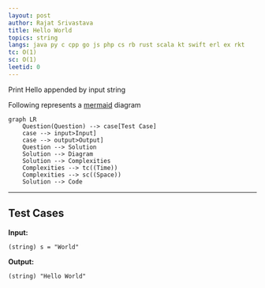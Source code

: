 ```yaml
---
layout: post
author: Rajat Srivastava
title: Hello World
topics: string
langs: java py c cpp go js php cs rb rust scala kt swift erl ex rkt
tc: O(1)
sc: O(1)
leetid: 0
---
```


Print Hello appended by input string

Following represents a [mermaid](https://mermaid.js.org/syntax/flowchart.html) diagram
```mermaid
graph LR
    Question(Question) --> case[Test Case]
    case --> input>Input]
    case --> output>Output]
    Question --> Solution
    Solution --> Diagram
    Solution --> Complexities
    Complexities --> tc((Time))
    Complexities --> sc((Space))
    Solution --> Code
```

---

## Test Cases

**Input:** 
```
(string) s = "World"
```

**Output:** 
```
(string) "Hello World"
```